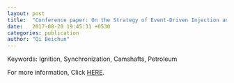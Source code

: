 ```yaml
---
layout: post
title:  "Conference paper: On the Strategy of Event-Driven Injection and Ignition Synchronous Control for SI Engine(January 2017)"
date:   2017-08-20 19:45:31 +0530
categories: publication
author: "Qi Beichun"
---
```



Keywords:
Ignition, Synchronization, Camshafts, Petroleum

For more information, Click [HERE][here].

[here]: http://ieeexplore.ieee.org/document/7823520/
